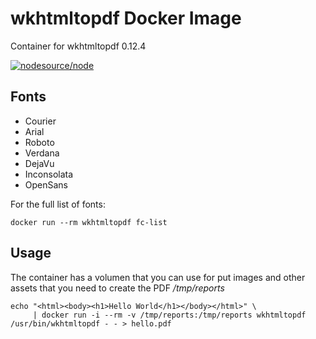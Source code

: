 
# wkhtmltopdf Docker Image

Container for wkhtmltopdf 0.12.4

[![nodesource/node](http://dockeri.co/image/ubidots/wkhtmltopdf)](https://hub.docker.com/r/ubidots/wkhtmltopdf/)


## Fonts

* Courier
* Arial
* Roboto
* Verdana
* DejaVu
* Inconsolata
* OpenSans


For the full list of fonts:

```
docker run --rm wkhtmltopdf fc-list

```

## Usage

The container has a volumen that you can use for put images and other assets that you need to create the PDF _/tmp/reports_

```
echo "<html><body><h1>Hello World</h1></body></html>" \
     | docker run -i --rm -v /tmp/reports:/tmp/reports wkhtmltopdf /usr/bin/wkhtmltopdf - - > hello.pdf
````

